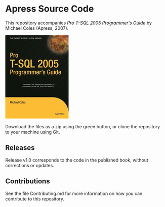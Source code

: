 # Apress Source Code

This repository accompanies [*Pro T-SQL 2005 Programmer's Guide*](http://www.apress.com/9781590597941) by Michael Coles (Apress, 2007).

![Cover image](9781590597941.jpg)

Download the files as a zip using the green button, or clone the repository to your machine using Git.

## Releases

Release v1.0 corresponds to the code in the published book, without corrections or updates.

## Contributions

See the file Contributing.md for more information on how you can contribute to this repository.
